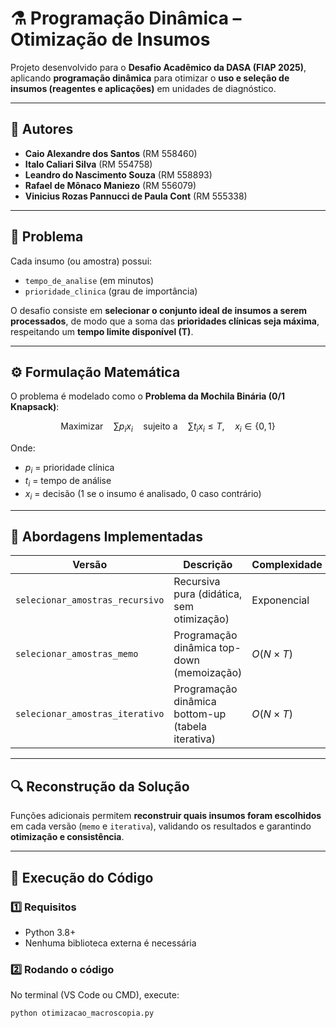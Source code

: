 # ⚗️ Programação Dinâmica – Otimização de Insumos

Projeto desenvolvido para o **Desafio Acadêmico da DASA (FIAP 2025)**, aplicando **programação dinâmica** para otimizar o **uso e seleção de insumos (reagentes e aplicações)** em unidades de diagnóstico.

---

## 👥 Autores

- **Caio Alexandre dos Santos** (RM 558460)  
- **Italo Caliari Silva** (RM 554758)  
- **Leandro do Nascimento Souza** (RM 558893)  
- **Rafael de Mônaco Maniezo** (RM 556079)  
- **Vinicius Rozas Pannucci de Paula Cont** (RM 555338)

---

## 🧩 Problema

Cada insumo (ou amostra) possui:
- `tempo_de_analise` (em minutos)  
- `prioridade_clinica` (grau de importância)

O desafio consiste em **selecionar o conjunto ideal de insumos a serem processados**, de modo que a soma das **prioridades clínicas seja máxima**, respeitando um **tempo limite disponível (T)**.

---

## ⚙️ Formulação Matemática

O problema é modelado como o **Problema da Mochila Binária (0/1 Knapsack)**:

$$
\text{Maximizar} \quad \sum p_i x_i \quad \text{sujeito a} \quad \sum t_i x_i \leq T, \quad x_i \in \{0,1\}
$$

Onde:
- $p_i$ = prioridade clínica  
- $t_i$ = tempo de análise  
- $x_i$ = decisão (1 se o insumo é analisado, 0 caso contrário)

---

## 🧮 Abordagens Implementadas

| Versão | Descrição | Complexidade |
|--------|------------|--------------|
| `selecionar_amostras_recursivo` | Recursiva pura (didática, sem otimização) | Exponencial |
| `selecionar_amostras_memo` | Programação dinâmica top-down (memoização) | $O(N \times T)$ |
| `selecionar_amostras_iterativo` | Programação dinâmica bottom-up (tabela iterativa) | $O(N \times T)$ |

---

## 🔍 Reconstrução da Solução

Funções adicionais permitem **reconstruir quais insumos foram escolhidos** em cada versão (`memo` e `iterativa`), validando os resultados e garantindo **otimização e consistência**.

---

## 🚀 Execução do Código

### 1️⃣ Requisitos
- Python 3.8+
- Nenhuma biblioteca externa é necessária

### 2️⃣ Rodando o código
No terminal (VS Code ou CMD), execute:

```bash
python otimizacao_macroscopia.py
